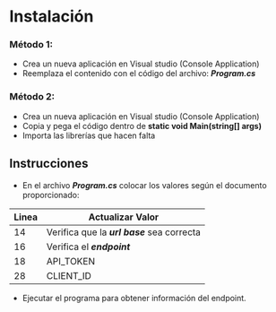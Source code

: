 
# Instalación

### Método 1:
- Crea un nueva aplicación en Visual studio (Console Application)
- Reemplaza el contenido con el código del archivo: ***Program.cs***


### Método 2:
- Crea un nueva aplicación en Visual studio (Console Application)
- Copia y pega el código dentro de **static void Main(string[] args)**
- Importa las librerías que hacen falta

## Instrucciones

- En el archivo ***Program.cs*** colocar los valores según el documento proporcionado:

| Linea | Actualizar Valor |
|--|--|
| 14 | Verifica que la ***url base*** sea correcta |
| 16 | Verifica el ***endpoint*** |
| 18 | API_TOKEN |
| 28 | CLIENT_ID |

- Ejecutar el programa para obtener información del endpoint.
